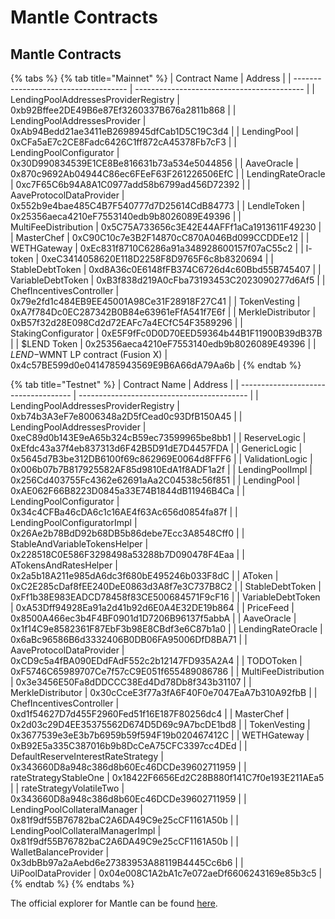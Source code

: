 # Mantle Contracts

## Mantle Contracts

{% tabs %}
{% tab title="Mainnet" %}
| Contract Name                        | Address                                    |
| ------------------------------------ | ------------------------------------------ |
| LendingPoolAddressesProviderRegistry | 0xb92Bffee2DE49B6e87Ef3260337B676a2811b868 |
| LendingPoolAddressesProvider         | 0xAb94Bedd21ae3411eB2698945dfCab1D5C19C3d4 |
| LendingPool                          | 0xCFa5aE7c2CE8Fadc6426C1ff872cA45378Fb7cF3 |
| LendingPoolConfigurator              | 0x30D990834539E1CE8Be816631b73a534e5044856 |
| AaveOracle                           | 0x870c9692Ab04944C86ec6FEeF63F261226506EfC |
| LendingRateOracle                    | 0xc7F65C6b94A8A1C0977add58b6799ad456D72392 |
| AaveProtocolDataProvider             | 0x552b9e4bae485C4B7F540777d7D25614CdB84773 |
| LendleToken                          | 0x25356aeca4210eF7553140edb9b8026089E49396 |
| MultiFeeDistribution                 | 0x5C75A733656c3E42E44AFFf1aCa1913611F49230 |
| MasterChef                           | 0xC90C10c7e3B2F14870cC870A046Bd099CCDDEe12 |
| WETHGateway                          | 0xEc831f8710C6286a91a348928600157f07aC55c2 |
| l-token                              | 0xeC3414058620E118D2258F8D9765F6c8b8320694 |
| StableDebtToken                      | 0xd8A36c0E6148fFB374C6726d4c60Bbd55B745407 |
| VariableDebtToken                    | 0xB3f838d219A0cFba73193453C2023090277d6Af5 |
| ChefIncentivesController             | 0x79e2fd1c484EB9EE45001A98Ce31F28918F27C41 |
| TokenVesting                         | 0xA7f784Dc0EC287342B0B84e63961eFfA541f7E6f |
| MerkleDistributor                    | 0xB57f32d28E098Cd2d72EAFc7a4ECfC54F3589296 |
| StakingConfigurator                  | 0xE5F9fFc0D0D70EED59364b44B1F11900B39dB37B |
| $LEND Token                          | 0x25356aeca4210eF7553140edb9b8026089E49396 |
| $LEND-$WMNT LP contract (Fusion X)   | 0x4c57BE599d0e0414785943569E9B6A66dA79Aa6b |
{% endtab %}

{% tab title="Testnet" %}
| Contract Name                        | Address                                    |
| ------------------------------------ | ------------------------------------------ |
| LendingPoolAddressesProviderRegistry | 0xb74b3A3eF7e8006348a2D5fCead0c93DfB150A45 |
| LendingPoolAddressesProvider         | 0xeC89d0b143E9eA65b324cB59ec73599965be8bb1 |
| ReserveLogic                         | 0xEfdc43a37f4eb837313d6F42B5D91dE7D4457FDA |
| GenericLogic                         | 0x5645d7B3be312DB6100f69c862969E0064d8FFF6 |
| ValidationLogic                      | 0x006b07b7B817925582AF85d9810EdA1f8ADF1a2f |
| LendingPoolImpl                      | 0x256Cd403755Fc4362e62691aAa2C04538c56f851 |
| LendingPool                          | 0xAE062F66B8223D0845a33E74B1844dB11946B4Ca |
| LendingPoolConfigurator              | 0x34c4CFBa46cDA6c1c16AE4f63Ac656d0854fa87f |
| LendingPoolConfiguratorImpl          | 0x26Ae2b78BdD92b68DB5b86debe7Ecc3A8548Cff0 |
| StableAndVariableTokensHelper        | 0x228518C0E586F3298498a53288b7D090478F4Eaa |
| ATokensAndRatesHelper                | 0x2a5b18A211e985dA6dc3f680bE495246b033F8dC |
| AToken                               | 0xC2E285cDaf8fEE240DeE0863d3A8f7e3C737B8C2 |
| StableDebtToken                      | 0xFf1b38E983EADCD78458f83CE500684571F9cF16 |
| VariableDebtToken                    | 0xA53Dff94928Ea91a2d41b92d6E0A4E32DE19b864 |
| PriceFeed                            | 0x8500A466ec3b4F4BF0901d1D7206B96137f5abbA |
| AaveOracle                           | 0x1f14C9e8582361F87EbF3b98E8CBdf3e6C87b1a0 |
| LendingRateOracle                    | 0x6aBc96586B6d3332406B0DB06FA95006DfD8BA71 |
| AaveProtocolDataProvider             | 0xCD9c5a4fBA090EDdFAdF552c2b12147FD935A2A4 |
| TODOToken                            | 0xF5746C65989707Ce7f57cC9E051f655489086786 |
| MultiFeeDistribution                 | 0x3e3456E50Fa8dDDCCC38Ed4Dd78Db8f343b31107 |
| MerkleDistributor                    | 0x30cCceE3f77a3fA6F40F0e7047EaA7b310A92fbB |
| ChefIncentivesController             | 0xd1f54627D7d455F2960Fed51f16E187F80256dc4 |
| MasterChef                           | 0x2d03c29D4EE35375562D674D5D69c9A7bcDE1bd8 |
| TokenVesting                         | 0x3677539e3eE3b7b6959b59f594F19b020467412C |
| WETHGateway                          | 0xB92E5a335C387016b9b8DcCeA75CFC3397cc4DEd |
| DefaultReserveInterestRateStrategy   | 0x343660D8a948c386d8b60Ec46DCDe39602711959 |
| rateStrategyStableOne                | 0x18422F6656Ed2C28B880f141C7f0e193E211AEa5 |
| rateStrategyVolatileTwo              | 0x343660D8a948c386d8b60Ec46DCDe39602711959 |
| LendingPoolCollateralManager         | 0x81f9df55B76782baC2A6DA49C9e25cCF1161A50b |
| LendingPoolCollateralManagerImpl     | 0x81f9df55B76782baC2A6DA49C9e25cCF1161A50b |
| WalletBalanceProvider                | 0x3dbBb97a2aAebd6e27383953A88119B4445Cc6b6 |
| UiPoolDataProvider                   | 0x04e008C1A2bA1c7e072aeDf6606243169e85b3c5 |
{% endtab %}
{% endtabs %}

The official explorer for Mantle can be found [here](https://explorer.mantle.xyz/).
